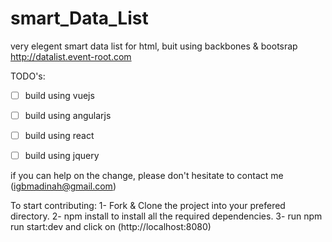 # smart_Data_List


very elegent smart data list for html, buit using backbones & bootsrap http://datalist.event-root.com

TODO's: 
- [ ] build using vuejs 
- [ ] build using angularjs
- [ ] build using react 
- [ ] build using jquery 





if you can help on the change, please don't hesitate to contact me (igbmadinah@gmail.com)


To start contributing: 
1- Fork & Clone the project into your prefered directory.
2- npm install to install all the required dependencies. 
3- run npm run start:dev and click on (http://localhost:8080) 



